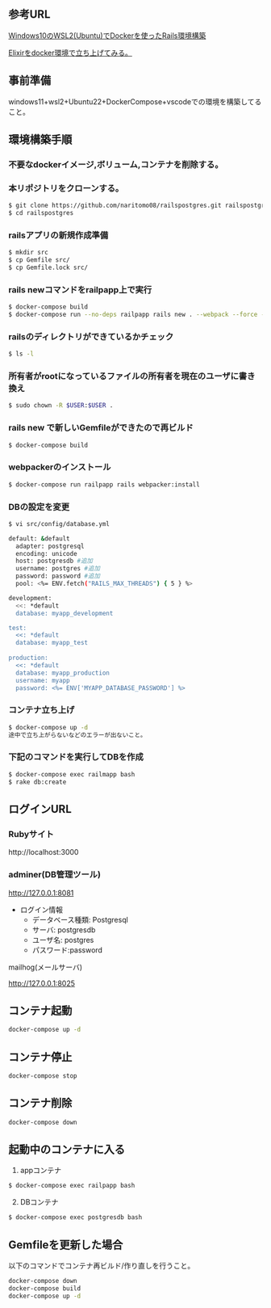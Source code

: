 ## 参考URL
[Windows10のWSL2(Ubuntu)でDockerを使ったRails環境構築](https://qiita.com/na-777/items/fcccb48b4f3b549abe61)

[Elixirをdocker環境で立ち上げてみる。](https://qiita.com/naritomo08/items/fecf4ace7b9ca9078102)

## 事前準備

windows11+wsl2+Ubuntu22+DockerCompose+vscodeでの環境を構築してること。

## 環境構築手順

### 不要なdockerイメージ,ボリューム,コンテナを削除する。

### 本リポジトリをクローンする。

```bash
$ git clone https://github.com/naritomo08/railspostgres.git railspostgres
$ cd railspostgres
```

### railsアプリの新規作成準備

```bash
$ mkdir src
$ cp Gemfile src/
$ cp Gemfile.lock src/
```
### rails newコマンドをrailpapp上で実行

```bash
$ docker-compose build
$ docker-compose run --no-deps railpapp rails new . --webpack --force --database=postgresql
```

### railsのディレクトリができているかチェック

```bash
$ ls -l
```

### 所有者がrootになっているファイルの所有者を現在のユーザに書き換え

```bash
$ sudo chown -R $USER:$USER .
```

### rails new で新しいGemfileができたので再ビルド

```bash
$ docker-compose build
```

### webpackerのインストール

```bash
$ docker-compose run railpapp rails webpacker:install
```

### DBの設定を変更

```bash
$ vi src/config/database.yml

default: &default
  adapter: postgresql
  encoding: unicode
  host: postgresdb #追加
  username: postgres #追加
  password: password #追加
  pool: <%= ENV.fetch("RAILS_MAX_THREADS") { 5 } %>

development:
  <<: *default
  database: myapp_development

test:
  <<: *default
  database: myapp_test
  
production:
  <<: *default
  database: myapp_production
  username: myapp
  password: <%= ENV['MYAPP_DATABASE_PASSWORD'] %>
```

### コンテナ立ち上げ

```bash
$ docker-compose up -d
途中で立ち上がらないなどのエラーが出ないこと。
```

### 下記のコマンドを実行してDBを作成

```bash
$ docker-compose exec railmapp bash
$ rake db:create
```

## ログインURL


### Rubyサイト

http://localhost:3000

### adminer(DB管理ツール)

http://127.0.0.1:8081

* ログイン情報
  - データベース種類: Postgresql
  - サーバ: postgresdb
  - ユーザ名: postgres
  - パスワード:password

mailhog(メールサーバ)

http://127.0.0.1:8025

## コンテナ起動

```bash
docker-compose up -d
```

## コンテナ停止

```bash
docker-compose stop
```

## コンテナ削除

```bash
docker-compose down
```

## 起動中のコンテナに入る

1. appコンテナ

```bash
$ docker-compose exec railpapp bash
```

2. DBコンテナ

```bash
$ docker-compose exec postgresdb bash
```
## Gemfileを更新した場合

以下のコマンドでコンテナ再ビルド/作り直しを行うこと。

```bash
docker-compose down
docker-compose build
docker-compose up -d
```
